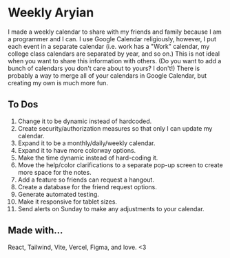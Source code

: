 # Weekly Aryian
I made a weekly calendar to share with my friends and family because I am a programmer and I can. I use Google Calendar religiously, however, I put each event in a separate calendar (i.e.
work has a "Work" calendar, my college class calendars are separated by year, and so on.) This is not ideal when you want to share this information with others. (Do you want to add a 
bunch of calendars you don't care about to yours? I don't!) There is probably a way to merge all of your calendars in Google Calendar, but creating my own is much more fun.

## To Dos
1. Change it to be dynamic instead of hardcoded.
2. Create security/authorization measures so that only I can update my calendar.
3. Expand it to be a monthly/daily/weekly calendar.
4. Expand it to have more colorway options.
5. Make the time dynamic instead of hard-coding it.
6. Move the help/color clarifications to a separate pop-up screen to create more space for the notes.
7. Add a feature so friends can request a hangout.
8. Create a database for the friend request options.
9. Generate automated testing.
10. Make it responsive for tablet sizes.
11. Send alerts on Sunday to make any adjustments to your calendar.

## Made with...
React, Tailwind, Vite, Vercel, Figma, and love. <3
